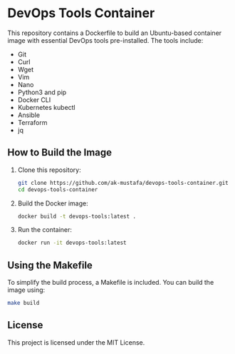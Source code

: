 # DevOps Tools Container

This repository contains a Dockerfile to build an Ubuntu-based container image with essential DevOps tools pre-installed. The tools include:

- Git
- Curl
- Wget
- Vim
- Nano
- Python3 and pip
- Docker CLI
- Kubernetes kubectl
- Ansible
- Terraform
- jq

## How to Build the Image

1. Clone this repository:
   ```bash
   git clone https://github.com/ak-mustafa/devops-tools-container.git
   cd devops-tools-container
   ```

2. Build the Docker image:
   ```bash
   docker build -t devops-tools:latest .
   ```

3. Run the container:
   ```bash
   docker run -it devops-tools:latest
   ```

## Using the Makefile

To simplify the build process, a Makefile is included. You can build the image using:

```bash
make build
```

## License

This project is licensed under the MIT License.